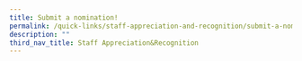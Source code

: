 ```yaml
---
title: Submit a nomination!
permalink: /quick-links/staff-appreciation-and-recognition/submit-a-nomination/
description: ""
third_nav_title: Staff Appreciation&Recognition
---
```

